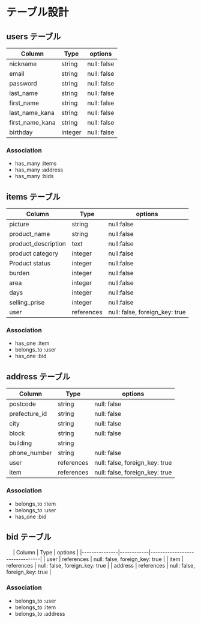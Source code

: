# テーブル設計

## users テーブル

| Column          | Type    | options     |
|-----------------|---------|-------------|
| nickname        | string  | null: false | 
| email           | string  | null: false |
| password        | string  | null: false |
| last_name       | string  | null: false |
| first_name      | string  | null: false |
| last_name_kana  | string  | null: false |
| first_name_kana | string  | null: false |
| birthday        | integer | null: false |

### Association

- has_many :items
- has_many :address
- has_many :bids

## items テーブル

| Column             | Type       | options                        |
|--------------------|------------|--------------------------------|
| picture            | string     | null:false                     |
| product_name       | string     | null:false                     |
| product_description| text       | null:false                     |
| product category   | integer    | null:false                     |
| Product status     | integer    | null:false                     |
| burden             | integer    | null:false                     |
| area               | integer    | null:false                     |
| days               | integer    | null:false                     |
| selling_prise      | integer    | null:false                     |
| user               | references | null: false, foreign_key: true |


### Association

- has_one :item
- belongs_to :user
- has_one :bid

## address テーブル

| Column        | Type       | options                        |
|---------------|------------|--------------------------------|
| postcode      | string     | null: false                    |
| prefecture_id | string     | null: false                    |
| city          | string     | null: false                    |
| block         | string     | null: false                    |
| building      | string     |                                |
| phone_number  | string     | null: false                    |
| user          | references | null: false, foreign_key: true |
| item          | references | null: false, foreign_key: true |

### Association

- belongs_to :item
- belongs_to :user
- has_one :bid

## bid テーブル
　
| Column        | Type       | options                        |
|---------------|------------|--------------------------------|
| user          | references | null: false, foreign_key: true |
| item          | references | null: false, foreign_key: true |
| address       | references | null: false, foreign_key: true |
### Association
- belongs_to :user
- belongs_to :item
- belongs_to :address  
